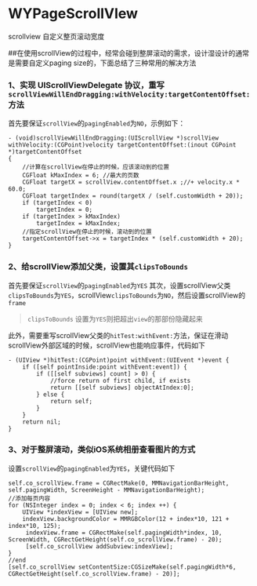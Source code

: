 # WYPageScrollVIew
scrollview 自定义整页滚动宽度

##在使用scrollView的过程中，经常会碰到整屏滚动的需求，设计湿设计的通常是需要自定义paging size的，下面总结了三种常用的解决方法

### 1、实现 UIScrollViewDelegate 协议，重写`scrollViewWillEndDragging:withVelocity:targetContentOffset:`方法

首先要保证`scrollView`的`pagingEnabled`为`NO`，示例如下：

<pre><code>- (void)scrollViewWillEndDragging:(UIScrollView *)scrollView withVelocity:(CGPoint)velocity targetContentOffset:(inout CGPoint *)targetContentOffset
{
    //计算在scrollView在停止的时候，应该滚动到的位置
    CGFloat kMaxIndex = 6; //最大的页数
    CGFloat targetX = scrollView.contentOffset.x ;//+ velocity.x * 60.0;
    CGFloat targetIndex = round(targetX / (self.customWidth + 20));
    if (targetIndex < 0)
        targetIndex = 0;
    if (targetIndex > kMaxIndex)
        targetIndex = kMaxIndex;
    //指定scrollView在停止的时候，滚动到的位置
    targetContentOffset->x = targetIndex * (self.customWidth + 20);
}</pre></code>

### 2、给scrollView添加父类，设置其`clipsToBounds`

首先要保证`scrollView`的`pagingEnabled`为`YES`
其次，设置scrollView父类`clipsToBounds`为`YES`，scrollView`clipsToBounds`为`NO`，然后设置scrollView的`frame`
> `clipsToBounds` 设置为`YES`则把超出`view`的那部份隐藏起来

此外，需要重写scrollView父类的`hitTest:withEvent:`方法，保证在滑动scrollView外部区域的时候，scrollView也能响应事件，代码如下

<pre><code>- (UIView *)hitTest:(CGPoint)point withEvent:(UIEvent *)event {
    if ([self pointInside:point withEvent:event]) {
        if ([[self subviews] count] > 0) {
            //force return of first child, if exists
            return [[self subviews] objectAtIndex:0];
        } else {
            return self;
        }
    }
    return nil;
}</pre></code>

### 3、对于整屏滚动，类似iOS系统相册查看图片的方式

设置`scrollView`的`pagingEnabled`为`YES`，关键代码如下

<pre><code>self.co_scrollView.frame = CGRectMake(0, MMNavigationBarHeight, self.pagingWidth, ScreenHeight - MMNavigationBarHeight);
//添加每页内容
for (NSInteger index = 0; index < 6; index ++) {
    UIView *indexView = [UIView new];
    indexView.backgroundColor = MMRGBColor(12 + index*10, 121 + index*10, 125);
     indexView.frame = CGRectMake(self.pagingWidth*index, 10, ScreenWidth, CGRectGetHeight(self.co_scrollView.frame) - 20);
     [self.co_scrollView addSubview:indexView];
}
//end
[self.co_scrollView setContentSize:CGSizeMake(self.pagingWidth*6, CGRectGetHeight(self.co_scrollView.frame) - 20)];</pre></code>
